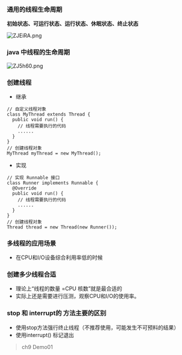 ### 通用的线程生命周期
**初始状态、可运行状态、运行状态、休眠状态、终止状态**

![ZJEiRA.png](https://s2.ax1x.com/2019/07/02/ZJEiRA.png)

### java 中线程的生命周期


![ZJ5h60.png](https://s2.ax1x.com/2019/07/02/ZJ5h60.png)

### 创建线程

* 继承

```
// 自定义线程对象
class MyThread extends Thread {
  public void run() {
    // 线程需要执行的代码
    ......
  }
}
// 创建线程对象
MyThread myThread = new MyThread();

```
* 实现

```
// 实现 Runnable 接口
class Runner implements Runnable {
  @Override
  public void run() {
    // 线程需要执行的代码
    ......
  }
}
// 创建线程对象
Thread thread = new Thread(new Runner());

```
### 多线程的应用场景
* 在CPU和I/O设备综合利用率低的时候

### 创建多少线程合适
* 理论上“线程的数量 =CPU 核数”就是最合适的
* 实际上还是需要进行压测，观察CPU和I/O的使用率。

### stop 和 interrupt的 方法主要的区别
* 使用stop方法强行终止线程（不推荐使用，可能发生不可预料的结果）
* 使用interrupt() 标记退出
> ch9 Demo01

